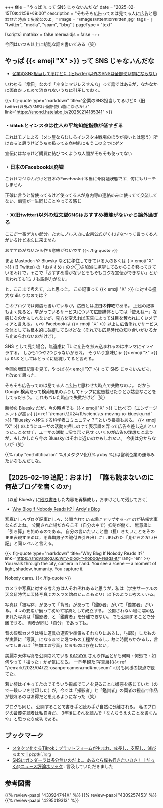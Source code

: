 +++
title = "やっぱ 𝕏 って SNS じゃないんだな"
date =  "2025-02-15T09:41:59+09:00"
description = "そもそも広告ってのは見てる人に広告と思わせた時点で失敗なのよ。"
image = "/images/attention/kitten.jpg"
tags = [ "twitter", "media", "spam", "blog" ]
pageType = "text"

[scripts]
  mathjax = false
  mermaidjs = false
+++

今回はいつも以上に胡乱な話を書いてみる（笑）

## やっぱ {{< emoji "X" >}} って SNS じゃないんだな

- [企業のSNS担当してるけどX（旧twitter)以外のSNSは全部使い物にならない](https://anond.hatelabo.jp/20250214185341)

いわゆる「増田」なので「ネタにマジレスすんな」って話ではあるが，なかなかに面白かったので消されないうちに引用しておく。

{{< fig-quote type="markdown" title="企業のSNS担当してるけどX（旧twitter)以外のSNSは全部使い物にならない" link="https://anond.hatelabo.jp/20250214185341" >}}
### ・tiktokとインスタは住人の平均知能指数が低すぎる

これはモノによる（メシ屋ならむしろインスタ主戦場のほうが良いとは思う）所はあると思うけどうちの扱ってる商材的にもうこの２つはダメ

宣伝にはなるけど購買に結びつくような人間がそもそも使ってない

### ・日本のFacebookは廃墟

これはマジなんだけど日本のFacebookは本当に今廃墟状態です、何にもリーチしません

正確に言うと皆使ってるけど使ってる人が身内専の連絡のみに使ってて交流してない、幽霊が一生同じことやってる感じ

### ・X(旧twitter)以外の短文型SNSはおすすめ機能がないから論外過ぎる

ここが一番デカい部分、たまにブルスカに企業公式がくればな～って言ってる人がいるけど永久に来ません

おすすめがないから作る意味がないです
{{< /fig-quote >}}

まぁ Mastodon や Bluesky などに移住してきている人の多くは {{< emoji "X" >}} (旧 Twitter) の「おすすめ」のク◯さ加減に絶望してるからこそ移ってきているわけで，そこで「おすすめ欄がないとそもそもロクな宣伝ができない」とか言われても1ミリも説得力がない。

と，ここまで考えて，ふと思った。
この記事って {{< emoji "X" >}} に対する盛大な dis りなのでは？

このブログでは何度も書いているが，広告とは**注目の搾取**である。
上述の記事もよく見ると，挙がっているサービスについて広告媒体としては「使えねー」な感じなのかもしれないが，見方を変えれば広告によって注目を奪われにくいメディアと言える。
いや Facebook は {{< emoji "X" >}} 以上に広告塗れでサービス全体としても根本的に破綻してるけどな（それでも広島時代の知り合いがいるから止められないのだけど）。

SNS として見た場合，無遠慮に TL に広告を挟み込まれるのはホンマにイライラする。
しかも1つや2つじゃないからね。
そういう意味じゃ {{< emoji "X" >}} は SNS としてはとっくに破綻してると言える。

今回の増田記事を見て，やっぱ {{< emoji "X" >}} って SNS じゃないんだな，と改めて思った。

そもそも広告ってのは見てる人に広告と思わせた時点で失敗なのよ。
だから Google 検索だって検索結果のふりしてトップに広告載せたりとか姑息なことをしてるだろう。
これもバレた時点で失敗だけど（笑）

新参の Bluesky だが，今の時点でも（{{< emoji "X" >}} に比べて）[エンゲージメントが高い]({{< ref "/remark/2024/11/scientists-moving-to-bluesky.md" >}} "Bluesky へ移住する科学者コミュニティ？")という指摘もある。
{{< emoji "X" >}} のようにユーザの活動を押しのけて表示順を弄って広告を差し込むといったことをせず，ユーザの活動に沿う形で見せていくのが広告の理想だと思うが，もしかしたら今の Bluesky はそれに近いのかもしれない。
今後は分からないが（笑）

{{% ruby "enshittification" %}}メタクソ化{{% /ruby %}}は営利企業の運命みたいなもんだしな。

## 【2025-02-19 追記：おまけ】 「誰も読まないのに何故ブログを書くのか」

（以前 Bluesky に[殴り書き](https://bsky.app/profile/did:plc:w7fwp2mtlaaffnx42wsc76wt/post/3lhy3amkdtk2p)した内容を再構成し，おまけとして残しておく）

- [Why Blog If Nobody Reads It? | Andy's Blog](https://andysblog.uk/why-blog-if-nobody-reads-it/)

写真にしろブログ記事にしろ，公開されている場にアップするってのが結構大事なんだよね。
公開された場だからこそ（自分の中で）抑制が働く。
無意識に「引き算」を始めるのである。
自分の言いたいこと書（描）きたいことをそのまま表現するのは，思春期男子の鍵付き引き出しにしまわれた「見せられない日記」と同レベルと言える。

{{< fig-quote type="markdown" title="Why Blog If Nobody Reads It?" link="https://andysblog.uk/why-blog-if-nobody-reads-it/" lang="en" >}}
You walk through the city, camera in hand. You see a scene — a moment of light, shadow, humanity. You capture it.

Nobody cares.
{{< /fig-quote >}}

カメラや写真に対する考え方は人それぞれあると思うが，私は（学生サークルの天文研時代に天体写真でカメラを始めたこともあり）以下のように考えている。

写真は「被写体」があって「背景」があって「撮影者」がいて「鑑賞者」がいる。
4つの要素が揃って初めて写真として成立する。
公開されない場に溜め込まれた写真は「撮影者」と「鑑賞者」を分離できない。
でも公開することで分離できる。
両者が同じ「自分」であっても。

昔の銀塩カメラは特に道具の選択や準備もそれなりにあるし，「撮影」したものが実際に「写真」になるまでに幾つもの工程があるし，故に時間もかかるし，言ってしまえば「無加工の写真」なるものは存在しない。

美麗な天体写真を公開されている [KAGAYA](https://bsky.app/profile/kagaya11949.bsky.social "KAGAYA (@kagaya11949.bsky.social) — Bluesky") さんの作品とかも何時・何処で・如何やって「撮った」かが気になる。
一昨年観た[写真展]({{< ref "/remark/2023/04/22-osanpo-camera.md#museum" >}})も同様の視点で観てた。

若い頃はイキってたのでそういう視点でモノを見ることに嫌悪を感じていた（ので一眼レフを封印した）が，今では「撮影者」と「鑑賞者」の両者の視点で作品が観れるのはお得だと思えるようになった（笑）

ブログも同じ。
公開することで書き手と読み手が自然に分離される。
私のブログの最優先読者は私自身だ。
3年後にそれを読んで「なんちうええことを書くんや」と思ったら成功である。

## ブックマーク

- [メタクソ化するTiktok：プラットフォームが生まれ、成長し、支配し、滅びるまで | p2ptk[.]org](https://p2ptk.org/monopoly/4366)
- [SNSにガンダーラは多分無いのだよ。。あるなら僕も行きたいのさ！｜だっく@ニュース評論ホリック](https://note.com/dac/n/n38bcbc547419) : 言及していただきました

## 参考図書

{{% review-paapi "430924744X" %}} <!-- スパム -->
{{% review-paapi "4309257453" %}} <!-- 天体写真集 KAGAYA 天空の庭 -->
{{% review-paapi "4295019313" %}} <!-- 天体写真カレンダー KAGAYA 2025年版 -->
